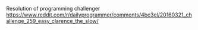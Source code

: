 Resolution of programming challenger https://www.reddit.com/r/dailyprogrammer/comments/4bc3el/20160321_challenge_259_easy_clarence_the_slow/